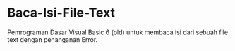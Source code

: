 # Baca-Isi-File-Text
Pemrograman Dasar Visual Basic 6 (old) untuk membaca isi dari sebuah file text dengan penanganan Error.
